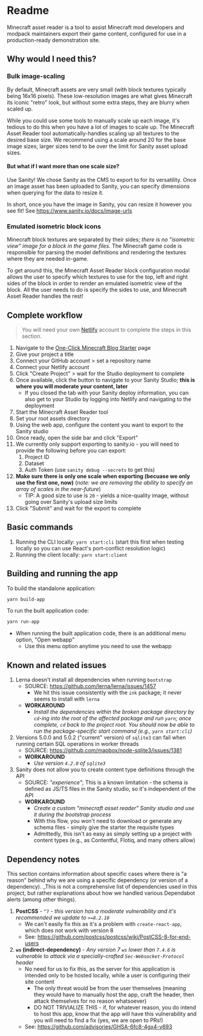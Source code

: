 # Readme

Minecraft asset reader is a tool to assist Minecraft mod developers and modpack maintainers export their game content, configured for use in a production-ready demonstration site.

## Why would I need this?

### Bulk image-scaling

By default, Minecraft assets are very small (with block textures typically being 16x16 pixels). These low-resolution images are what gives Minecraft its iconic "retro" look, but without some extra steps, they are blurry when scaled up.

While you could use some tools to manually scale up each image, it's tedious to do this when you have a lot of images to scale up. The Minecraft Asset Reader tool automatically-handles scaling up all textures to the desired base size. We recommend using a scale around 20 for the base image sizes; larger sizes tend to be over the limit for Sanity asset upload sizes.

#### But what if I want more than one scale size?

Use Sanity! We chose Sanity as the CMS to export to for its versatility. Once an image asset has been uploaded to Sanity, you can specify dimensions when querying for the data to resize it.

In short, once you have the image in Sanity, you can resize it however you see fit! See https://www.sanity.io/docs/image-urls

### Emulated isometric block icons

Minecraft block textures are separated by their sides; _there is no "isometric view" image for a block in the game files_. The Minecraft game code is responsible for parsing the model definitions and rendering the textures where they are needed in-game.

To get around this, the Minecraft Asset Reader block configuration modal allows the user to specify which textures to use for the top, left and right sides of the block in order to render an emulated isometric view of the block. All the user needs to do is specify the sides to use, and Minecraft Asset Reader handles the rest!

## Complete workflow

> You will need your own [Netlify](https://www.netlify.com/) account to complete the steps in this section.

1. Navigate to the [One-Click Minecraft Blog Starter](https://www.sanity.io/create?template=nuggylib/sanity-template-minecraft-blog) page
2. Give your project a title
3. Connect your GitHub account > set a repository name
4. Connect your Netlify account
5. Click "Create Project" > wait for the Studio deployment to complete
6. Once available, click the button to navigate to your Sanity Studio; **this is where you will moderate your content, later**
   - If you closed the tab with your Sanity deploy information, you can also get to your Studio by logging into Netlify and navigating to the deployment
7. Start the Minecraft Asset Reader tool
8. Set your root assets directory
9. Using the web app, configure the content you want to export to the Sanity studio
10. Once ready, open the side bar and click "Export"
11. We currently only support exporting to sanity.io - you will need to provide the following before you can export:
    1. Project ID
    2. Dataset
    3. Auth Token (use `sanity debug --secrets` to get this)
12. **Make sure there is only one scale when exporting (becuase we only use the first one, now)** (_note: we are removing the ability to specify an array of scales in the near-future_)
    - TIP: A good size to use is `20` - yields a nice-quality image, without going over Sanity's upload size limits
13. Click "Submit" and wait for the export to complete

## Basic commands

1. Running the CLI locally: `yarn start:cli` (start this first when testing locally so you can use React's port-conflict resolution logic)
2. Running the client locally: `yarn start:client`

## Building and running the app

To build the standalone application:

```bash
yarn build-app
```

To run the built application code:

```bash
yarn run-app
```

- When running the built application code, there is an additional menu option, "Open webapp"
  - Use this menu option anytime you need to use the webapp

## Known and related issues

1. Lerna doesn't install all dependencies when running `bootstrap`
   - SOURCE: https://github.com/lerna/lerna/issues/1457
     - We hit this issue consistently with the `ink` package; it never seems to install with `lerna`
   - **WORKAROUND**
     - _Install the dependencies within the broken package directory by `cd`-ing into the root of the affected package and run `yarn`; once complete, `cd` back to the project root. You should now be able to run the package-specific start command (e.g., `yarn start:cli`)_
2. Versions 5.0.0 and 5.0.2 ("current" version) of `sqlite3` can fail when running certain SQL operations in worker threads
   - SOURCE: https://github.com/mapbox/node-sqlite3/issues/1381
   - **WORKAROUND**
     - _Use version `4.2.0` of `sqlite3`_
3. Sanity does not allow you to create content type definitions through the API
   - SOURCE: _"experience"_; This is a known limitation - the schema is defined as JS/TS files in the Sanity studio, so it's independent of the API
   - **WORKAROUND**
     - _Create a custom "minecraft asset reader" Sanity studio and use it during the bootstrap process_
     - With this flow, you won't need to download or generate any schema files - simply give the starter the requisite types
     - Admittedly, this isn't as easy as simply setting up a project with content types (e.g., as Contentful, Flotiq, and many others allow)

## Dependency notes

This section contains information about specific cases where there is "a reason" behind why we are using a specific dependency (or version of a dependency). \_This is not a comprehensive list of dependencies used in this project, but rather explanations about how we handled various Dependabot alerts (among other things).

1. **PostCSS** - `^7` - _this version has a moderate vulnerability and it's recommended we update to `>=8.2.10`_
   - We can't easily fix this as it's a problem with `create-react-app`, which does not work with version 8
   - See: https://github.com/postcss/postcss/wiki/PostCSS-8-for-end-users
2. **`ws` (indirect-dependency)** - _Any version 7 `ws` lower than `7.4.6` is vulnerable to attack via a specially-crafted `Sec-Websocket-Protocol` header_
   - No need for us to fix this, as the server for this application is intended only to be hosted locally, while a user is configuring their site content
     - The only threat would be from the user themselves (meaning they would have to manually host the app, craft the header, then attack themselves for no reason whatsoever)
     - DO NOT TRIVIALIZE THIS - if, for whatever reason, you do intend to host this app, know that the app will have this vulnerability and you will need to find a fix (yes, we are open to PRs!)
   - See: https://github.com/advisories/GHSA-6fc8-4gx4-v693
